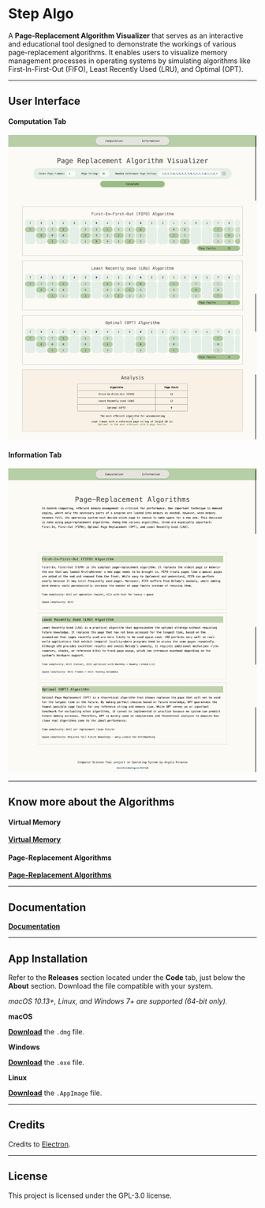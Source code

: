# Step Algo

A **Page-Replacement Algorithm Visualizer** that serves as an interactive and educational tool designed to demonstrate the workings of various page-replacement algorithms. It enables users to visualize memory management processes in operating systems by simulating algorithms like First-In-First-Out (FIFO), Least Recently Used (LRU), and Optimal (OPT).

---

## User Interface

#### Computation Tab

![Computation Tab](https://github.com/shoichiideologies/page-replacement-algorithm/blob/f868007b8262fa41766ac6a79848a2ce895f1724/images/2%20OS-case_study-page_replacement_algorithm-ss.png)

#### Information Tab

![Information Tab](https://github.com/shoichiideologies/page-replacement-algorithm/blob/f868007b8262fa41766ac6a79848a2ce895f1724/images/1%20OS-case_study-page_replacement_algorithm-ss.png)

---

## Know more about the Algorithms

#### Virtual Memory

[**Virtual Memory**](https://github.com/shoichiideologies/page-replacement-algorithm/blob/494c32d3a744683b3839d25305fdc4d1869ddf99/documentation/Case_Study-Chapter_10-Virtual_Memory.pdf)

#### Page-Replacement Algorithms

[**Page-Replacement Algorithms**](https://github.com/shoichiideologies/page-replacement-algorithm/blob/494c32d3a744683b3839d25305fdc4d1869ddf99/documentation/Case_Study-Chapter_10-Virtual_Memory-Page_Replacement.pdf)

---

## Documentation

[**Documentation**](https://github.com/shoichiideologies/page-replacement-algorithm/blob/494c32d3a744683b3839d25305fdc4d1869ddf99/documentation/Miranda-Case_Study-OS-Documentation.pdf)

---

## App Installation

Refer to the **Releases** section located under the **Code** tab, just below the **About** section. Download the file compatible with your system.

_macOS 10.13+, Linux, and Windows 7+ are supported (64-bit only)._

**macOS**

[**Download**](https://github.com/shoichiideologies/page-replacement-algorithm/releases/latest) the `.dmg` file.

**Windows**

[**Download**](https://github.com/shoichiideologies/page-replacement-algorithm/releases/latest) the `.exe` file.

**Linux**

[**Download**](https://github.com/shoichiideologies/page-replacement-algorithm/releases/latest) the `.AppImage` file.

---

## Credits

Credits to [Electron](https://electronjs.org).

---

## License

This project is licensed under the GPL-3.0 license.
